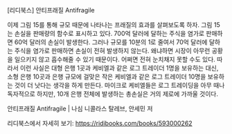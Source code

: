 [리디북스] 안티프래질 Antifragile

이제 그림 15를 통해 규모 때문에 나타나는 프래질의 효과를 살펴보도록 하자. 그림 15는 손실을 판매량의 함수로 표시하고 있다. 700억 달러에 달하는 주식을 염가로 판매하면 60억 달러의 손실이 발생한다. 그러나 규모를 10분의 1로 줄여서 70억 달러에 달하는 주식을 염가로 판매하면 손실이 전혀 발생하지 않는다. 왜냐하면 시장이 아무런 공황을 일으키지 않고 흡수해줄 수 있기 때문이다. 어쩌면 전혀 눈치채지 못할 수도 있다. 따라서 이런 사실은 대형 은행 1곳과 케비엘과 같은 로그 트레이더 1명을 보유하는 대신, 소형 은행 10곳과 은행 규모에 걸맞은 작은 케비엘과 같은 로그 트레이더 10명을 보유하는 것이 더 낫다는 생각을 하게 만든다. 마이크로 케비엘들은 로그 트레이딩을 아무 때나 독자적으로 하지만, 10개 은행 전체에 발생하는 총손실은 거의 제로에 가까울 것이다.

안티프래질 Antifragile | 나심 니콜라스 탈레브, 안세민 저

리디북스에서 자세히 보기: https://ridibooks.com/books/593000262